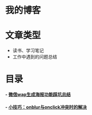 # 我的博客

# 文章类型

- 读书、学习笔记
- 工作中遇到的问题总结

# 目录

#### - [微信wap生成海报功能踩坑总结](https://github.com/lixinxin93/blog/issues/1)

#### - [小技巧：onblur与onclick冲突时的解决](https://github.com/lixinxin93/blog/issues/2)
